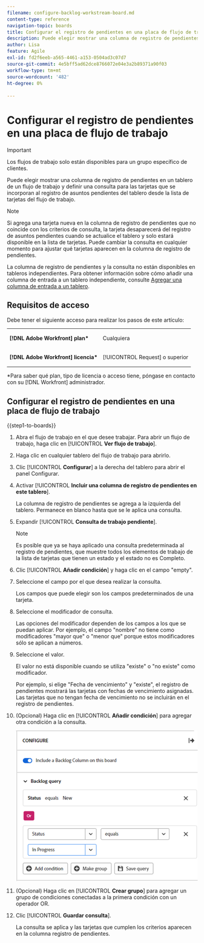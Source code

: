 ```yaml
---
filename: configure-backlog-workstream-board.md
content-type: reference
navigation-topic: boards
title: Configurar el registro de pendientes en una placa de flujo de trabajo
description: Puede elegir mostrar una columna de registro de pendientes en un tablero de un flujo de trabajo y definir una consulta para las tarjetas que se incorporan al registro de asuntos pendientes del tablero desde la lista de tarjetas del flujo de trabajo.
author: Lisa
feature: Agile
exl-id: fd2f6eeb-a565-4461-a153-0504ad3c07d7
source-git-commit: 4e5bff5ad62dce8766072e04e3a2b89371a90f03
workflow-type: tm+mt
source-wordcount: '482'
ht-degree: 0%

---
```


# Configurar el registro de pendientes en una placa de flujo de trabajo

>[!IMPORTANT]
>
>Los flujos de trabajo solo están disponibles para un grupo específico de clientes.

Puede elegir mostrar una columna de registro de pendientes en un tablero de un flujo de trabajo y definir una consulta para las tarjetas que se incorporan al registro de asuntos pendientes del tablero desde la lista de tarjetas del flujo de trabajo.

>[!NOTE]
>
>Si agrega una tarjeta nueva en la columna de registro de pendientes que no coincide con los criterios de consulta, la tarjeta desaparecerá del registro de asuntos pendientes cuando se actualice el tablero y solo estará disponible en la lista de tarjetas. Puede cambiar la consulta en cualquier momento para ajustar qué tarjetas aparecen en la columna de registro de pendientes.

La columna de registro de pendientes y la consulta no están disponibles en tableros independientes. Para obtener información sobre cómo añadir una columna de entrada a un tablero independiente, consulte [Agregar una columna de entrada a un tablero](/help/quicksilver/agile/use-boards-agile-planning-tools/add-intake-column-to-board.md).

## Requisitos de acceso

Debe tener el siguiente acceso para realizar los pasos de este artículo:

<table style="table-layout:auto"> 
 <col> 
 </col> 
 <col> 
 </col> 
 <tbody> 
  <tr> 
   <td role="rowheader"><strong>[!DNL Adobe Workfront] plan*</strong></td> 
   <td> <p>Cualquiera</p> </td> 
  </tr> 
  <tr> 
   <td role="rowheader"><strong>[!DNL Adobe Workfront] licencia*</strong></td> 
   <td> <p>[!UICONTROL Request] o superior</p> </td> 
  </tr> 
 </tbody> 
</table>

&#42;Para saber qué plan, tipo de licencia o acceso tiene, póngase en contacto con su [!DNL Workfront] administrador.

## Configurar el registro de pendientes en una placa de flujo de trabajo

{{step1-to-boards}}

1. Abra el flujo de trabajo en el que desee trabajar. Para abrir un flujo de trabajo, haga clic en [!UICONTROL **Ver flujo de trabajo**].
1. Haga clic en cualquier tablero del flujo de trabajo para abrirlo.
1. Clic [!UICONTROL **Configurar**] a la derecha del tablero para abrir el panel Configurar.
1. Activar [!UICONTROL **Incluir una columna de registro de pendientes en este tablero**].

   La columna de registro de pendientes se agrega a la izquierda del tablero. Permanece en blanco hasta que se le aplica una consulta.

1. Expandir [!UICONTROL **Consulta de trabajo pendiente**].

   >[!NOTE]
   >
   >Es posible que ya se haya aplicado una consulta predeterminada al registro de pendientes, que muestre todos los elementos de trabajo de la lista de tarjetas que tienen un estado y el estado no es Completo.

1. Clic [!UICONTROL **Añadir condición**] y haga clic en el campo &quot;empty&quot;.
1. Seleccione el campo por el que desea realizar la consulta.

   Los campos que puede elegir son los campos predeterminados de una tarjeta.

1. Seleccione el modificador de consulta.

   Las opciones del modificador dependen de los campos a los que se puedan aplicar. Por ejemplo, el campo &quot;nombre&quot; no tiene como modificadores &quot;mayor que&quot; o &quot;menor que&quot; porque estos modificadores sólo se aplican a números.

1. Seleccione el valor.

   El valor no está disponible cuando se utiliza &quot;existe&quot; o &quot;no existe&quot; como modificador.

   Por ejemplo, si elige &quot;Fecha de vencimiento&quot; y &quot;existe&quot;, el registro de pendientes mostrará las tarjetas con fechas de vencimiento asignadas. Las tarjetas que no tengan fecha de vencimiento no se incluirán en el registro de pendientes.

1. (Opcional) Haga clic en [!UICONTROL **Añadir condición**] para agregar otra condición a la consulta.

   ![Consulta de Registro de asuntos pendientes](assets/backlog-query-wrkstrm-board.png)

1. (Opcional) Haga clic en [!UICONTROL **Crear grupo**] para agregar un grupo de condiciones conectadas a la primera condición con un operador OR.
1. Clic [!UICONTROL **Guardar consulta**].

   La consulta se aplica y las tarjetas que cumplen los criterios aparecen en la columna registro de pendientes.
